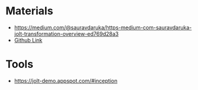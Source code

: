 # Materials
* https://medium.com/@sauravdaruka/https-medium-com-sauravdaruka-jolt-transformation-overview-ed769d28a3
* [Github Link](https://github.com/bazaarvoice/jolt)

# Tools
* https://jolt-demo.appspot.com/#inception